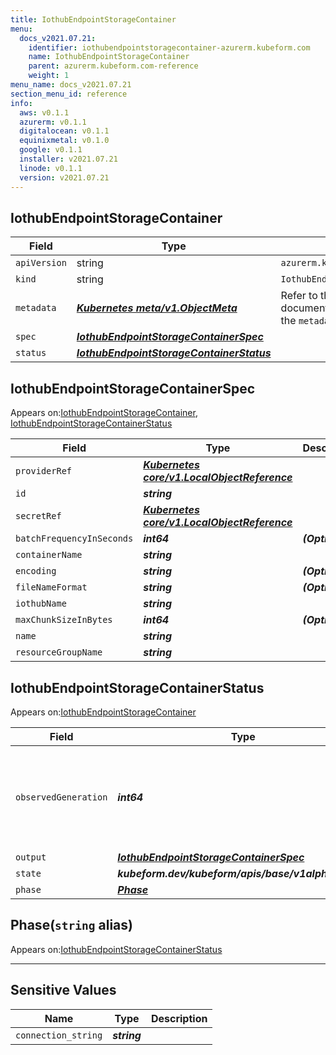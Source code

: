 ```yaml
---
title: IothubEndpointStorageContainer
menu:
  docs_v2021.07.21:
    identifier: iothubendpointstoragecontainer-azurerm.kubeform.com
    name: IothubEndpointStorageContainer
    parent: azurerm.kubeform.com-reference
    weight: 1
menu_name: docs_v2021.07.21
section_menu_id: reference
info:
  aws: v0.1.1
  azurerm: v0.1.1
  digitalocean: v0.1.1
  equinixmetal: v0.1.0
  google: v0.1.1
  installer: v2021.07.21
  linode: v0.1.1
  version: v2021.07.21
---
```


## IothubEndpointStorageContainer
| Field | Type | Description |
| ------ | ----- | ----------- |
| `apiVersion` | string | `azurerm.kubeform.com/v1alpha1` |
|    `kind` | string | `IothubEndpointStorageContainer` |
| `metadata` | ***[Kubernetes meta/v1.ObjectMeta](https://v1-18.docs.kubernetes.io/docs/reference/generated/kubernetes-api/v1.18/#objectmeta-v1-meta)***|Refer to the Kubernetes API documentation for the fields of the `metadata` field.|
| `spec` | ***[IothubEndpointStorageContainerSpec](#iothubendpointstoragecontainerspec)***||
| `status` | ***[IothubEndpointStorageContainerStatus](#iothubendpointstoragecontainerstatus)***||
## IothubEndpointStorageContainerSpec

Appears on:[IothubEndpointStorageContainer](#iothubendpointstoragecontainer), [IothubEndpointStorageContainerStatus](#iothubendpointstoragecontainerstatus)

| Field | Type | Description |
| ------ | ----- | ----------- |
| `providerRef` | ***[Kubernetes core/v1.LocalObjectReference](https://v1-18.docs.kubernetes.io/docs/reference/generated/kubernetes-api/v1.18/#localobjectreference-v1-core)***||
| `id` | ***string***||
| `secretRef` | ***[Kubernetes core/v1.LocalObjectReference](https://v1-18.docs.kubernetes.io/docs/reference/generated/kubernetes-api/v1.18/#localobjectreference-v1-core)***||
| `batchFrequencyInSeconds` | ***int64***| ***(Optional)*** |
| `containerName` | ***string***||
| `encoding` | ***string***| ***(Optional)*** |
| `fileNameFormat` | ***string***| ***(Optional)*** |
| `iothubName` | ***string***||
| `maxChunkSizeInBytes` | ***int64***| ***(Optional)*** |
| `name` | ***string***||
| `resourceGroupName` | ***string***||
## IothubEndpointStorageContainerStatus

Appears on:[IothubEndpointStorageContainer](#iothubendpointstoragecontainer)

| Field | Type | Description |
| ------ | ----- | ----------- |
| `observedGeneration` | ***int64***| ***(Optional)*** Resource generation, which is updated on mutation by the API Server.|
| `output` | ***[IothubEndpointStorageContainerSpec](#iothubendpointstoragecontainerspec)***| ***(Optional)*** |
| `state` | ***kubeform.dev/kubeform/apis/base/v1alpha1.State***| ***(Optional)*** |
| `phase` | ***[Phase](#phase)***| ***(Optional)*** |
## Phase(`string` alias)

Appears on:[IothubEndpointStorageContainerStatus](#iothubendpointstoragecontainerstatus)

---
## Sensitive Values
| Name | Type | Description |
|------|------|-------------|
| `connection_string` | ***string*** ||
